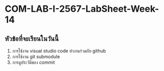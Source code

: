 # COM-LAB-I-2567-LabSheet-Week-14

## หัวข้อที่จะเรียนในวันนี้
1. การใช้งาน visual studio code ทำงานร่วมกับ github
2. การใช้งาน git submodule
3. การดูประวัติของ commit 



